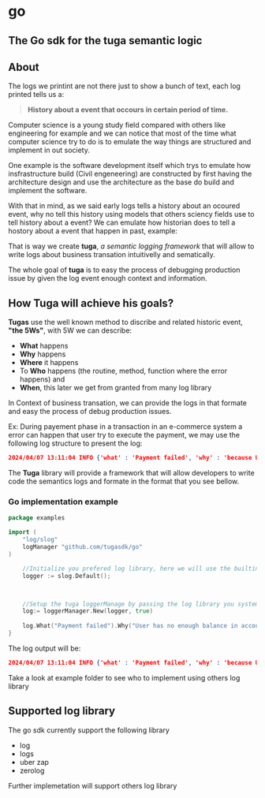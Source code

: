 # go

## The Go sdk for the tuga semantic logic

## About
The logs we printint are not there just to show a bunch of text, each log printed tells us a:
> **History about a event that occours in certain period of time.**

Computer science is a young study field compared with others like engineering for example and we can notice that most of the time what computer science try to do is to emulate the way things are structured and implement in out society. 

One example is the software development itself which trys to emulate how insfrastructure build (Civil engeneering) are constructed by first having the architecture design and use the architecture as the base do build and implement the software. 

With that in mind, as we said early logs tells a history about an ocoured event, why no tell this history using models that others sciency fields use to tell history about a event? We can emulate how historian does to tell a hostory about a event that happen in past, example: 


That is way we create **tuga**, *a semantic logging  framework* that will allow to write logs about business transation intuitivelly and sematically.

The whole goal of **tuga** is to easy the process of debugging production issue by given the log event enough context and information.


## How Tuga will achieve his goals?
**Tugas** use the well known method to discribe and related historic event, **"the 5Ws"**, with 5W we can describe:

- **What** happens
- **Why** happens
- **Where** it happens
- To **Who** happens (the routine, method, function where the error happens) and
- **When**, this later we get from granted from many log library

In Context of business transation, we can provide the logs in that formate and easy the process of debug production issues.

Ex: During payement phase in a transaction in an e-commerce system a error can happen that user try to execute the payment, we may use the following log structure to present the log:

```json 
2024/04/07 13:11:04 INFO {'what' : 'Payment failed', 'why' : 'because User has no enough balance in account', 'where' : 'in transaction payment  phase', 'who' : 'on e-commmerce.payment.pay method' }
```

The **Tuga** library will provide a framework that will allow developers to write code the semantics logs and formate in the format that you see bellow.

### Go implementation example

```go
package examples

import (
	"log/slog"
    logManager "github.com/tugasdk/go"
)

    //Initialize you prefered log library, here we will use the builtin go logging slog library
	logger := slog.Default();



    //Setup the tuga loggerManage by passing the log library you system works with in the first argument and a boolean in the second argument which setup the verbosity
	log:= loggerManager.New(logger, true)
	
	log.What("Payment failed").Why("User has no enough balance in account").Where("transaction payment  phase").Who("e-commmerce.payment.pay method").Info();
}
```

The log output will be:

```json 
2024/04/07 13:11:04 INFO {'what' : 'Payment failed', 'why' : 'because User has no enough balance in account', 'where' : 'in transaction payment  phase', 'who' : 'on e-commmerce.payment.pay method' }
```

Take a look at example folder to see who to implement using others log library

## Supported log library
The go sdk currently support the following library

- log
- logs
- uber zap
- zerolog

Further implemetation will support others log library
